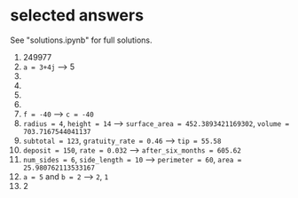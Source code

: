 # selected answers
See "solutions.ipynb" for full solutions.


1. 249977
2. `a = 3+4j` --> 5
3.
4.
5.
6.
7. `f = -40` --> `c = -40`
8. `radius = 4`, `height = 14` --> `surface_area = 452.3893421169302`, `volume = 703.7167544041137`
9. `subtotal = 123`, `gratuity_rate = 0.46` --> `tip = 55.58`
10. `deposit = 150`, `rate = 0.032` --> `after_six_months = 605.62`
11. `num_sides = 6`, `side_length = 10` --> `perimeter = 60`, `area = 25.980762113533167`
12. `a = 5` and `b = 2` --> `2`, `1`
13. 2
